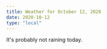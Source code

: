 ```yaml
---
title: Weather for October 12, 2020
date: 2020-10-12
type: "local"
---
```


It's probably not raining today.